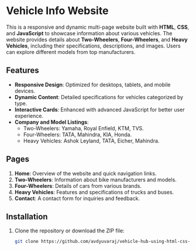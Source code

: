 # Vehicle Info Website

This is a responsive and dynamic multi-page website built with **HTML**, **CSS**, and **JavaScript** to showcase information about various vehicles. The website provides details about **Two-Wheelers**, **Four-Wheelers**, and **Heavy Vehicles**, including their specifications, descriptions, and images. Users can explore different models from top manufacturers.

## Features
- **Responsive Design**: Optimized for desktops, tablets, and mobile devices.
- **Dynamic Content**: Detailed specifications for vehicles categorized by type.
- **Interactive Cards**: Enhanced with advanced JavaScript for better user experience.
- **Company and Model Listings**:
  - Two-Wheelers: Yamaha, Royal Enfield, KTM, TVS.
  - Four-Wheelers: TATA, Mahindra, KIA, Honda.
  - Heavy Vehicles: Ashok Leyland, TATA, Eicher, Mahindra.

## Pages
1. **Home**: Overview of the website and quick navigation links.
2. **Two-Wheelers**: Information about bike manufacturers and models.
3. **Four-Wheelers**: Details of cars from various brands.
4. **Heavy Vehicles**: Features and specifications of trucks and buses.
5. **Contact**: A contact form for inquiries and feedback.

## Installation
1. Clone the repository or download the ZIP file:
   ```bash
   git clone https://github.com/avdyuvaraj/vehicle-hub-using-html-css-and-javascript.git
